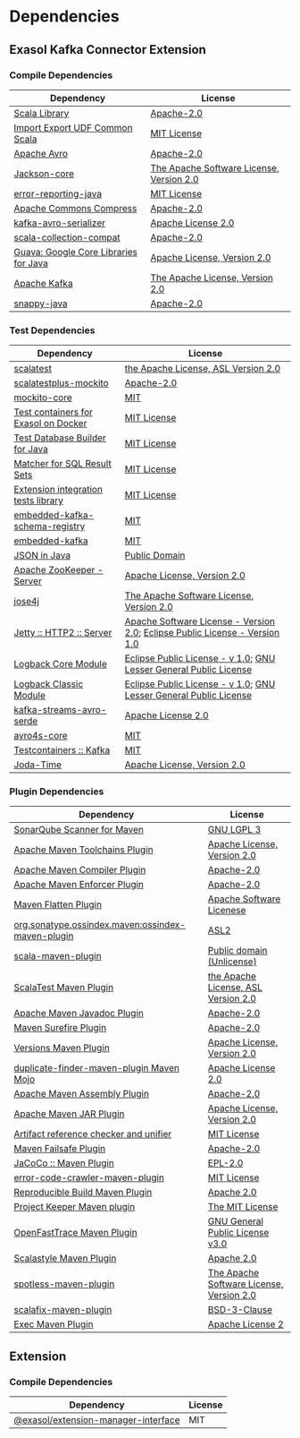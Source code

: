 <!-- @formatter:off -->
# Dependencies

## Exasol Kafka Connector Extension

### Compile Dependencies

| Dependency                                  | License                                       |
| ------------------------------------------- | --------------------------------------------- |
| [Scala Library][0]                          | [Apache-2.0][1]                               |
| [Import Export UDF Common Scala][2]         | [MIT License][3]                              |
| [Apache Avro][4]                            | [Apache-2.0][5]                               |
| [Jackson-core][6]                           | [The Apache Software License, Version 2.0][5] |
| [error-reporting-java][7]                   | [MIT License][8]                              |
| [Apache Commons Compress][9]                | [Apache-2.0][5]                               |
| [kafka-avro-serializer][10]                 | [Apache License 2.0][11]                      |
| [scala-collection-compat][12]               | [Apache-2.0][1]                               |
| [Guava: Google Core Libraries for Java][13] | [Apache License, Version 2.0][14]             |
| [Apache Kafka][15]                          | [The Apache License, Version 2.0][14]         |
| [snappy-java][16]                           | [Apache-2.0][17]                              |

### Test Dependencies

| Dependency                                 | License                                                                                 |
| ------------------------------------------ | --------------------------------------------------------------------------------------- |
| [scalatest][18]                            | [the Apache License, ASL Version 2.0][19]                                               |
| [scalatestplus-mockito][20]                | [Apache-2.0][19]                                                                        |
| [mockito-core][21]                         | [MIT][22]                                                                               |
| [Test containers for Exasol on Docker][23] | [MIT License][24]                                                                       |
| [Test Database Builder for Java][25]       | [MIT License][26]                                                                       |
| [Matcher for SQL Result Sets][27]          | [MIT License][28]                                                                       |
| [Extension integration tests library][29]  | [MIT License][30]                                                                       |
| [embedded-kafka-schema-registry][31]       | [MIT][22]                                                                               |
| [embedded-kafka][32]                       | [MIT][22]                                                                               |
| [JSON in Java][33]                         | [Public Domain][34]                                                                     |
| [Apache ZooKeeper - Server][35]            | [Apache License, Version 2.0][5]                                                        |
| [jose4j][36]                               | [The Apache Software License, Version 2.0][14]                                          |
| [Jetty :: HTTP2 :: Server][37]             | [Apache Software License - Version 2.0][19]; [Eclipse Public License - Version 1.0][38] |
| [Logback Core Module][39]                  | [Eclipse Public License - v 1.0][40]; [GNU Lesser General Public License][41]           |
| [Logback Classic Module][42]               | [Eclipse Public License - v 1.0][40]; [GNU Lesser General Public License][41]           |
| [kafka-streams-avro-serde][43]             | [Apache License 2.0][11]                                                                |
| [avro4s-core][44]                          | [MIT][22]                                                                               |
| [Testcontainers :: Kafka][45]              | [MIT][46]                                                                               |
| [Joda-Time][47]                            | [Apache License, Version 2.0][5]                                                        |

### Plugin Dependencies

| Dependency                                              | License                                       |
| ------------------------------------------------------- | --------------------------------------------- |
| [SonarQube Scanner for Maven][48]                       | [GNU LGPL 3][49]                              |
| [Apache Maven Toolchains Plugin][50]                    | [Apache License, Version 2.0][5]              |
| [Apache Maven Compiler Plugin][51]                      | [Apache-2.0][5]                               |
| [Apache Maven Enforcer Plugin][52]                      | [Apache-2.0][5]                               |
| [Maven Flatten Plugin][53]                              | [Apache Software Licenese][5]                 |
| [org.sonatype.ossindex.maven:ossindex-maven-plugin][54] | [ASL2][14]                                    |
| [scala-maven-plugin][55]                                | [Public domain (Unlicense)][56]               |
| [ScalaTest Maven Plugin][57]                            | [the Apache License, ASL Version 2.0][19]     |
| [Apache Maven Javadoc Plugin][58]                       | [Apache-2.0][5]                               |
| [Maven Surefire Plugin][59]                             | [Apache-2.0][5]                               |
| [Versions Maven Plugin][60]                             | [Apache License, Version 2.0][5]              |
| [duplicate-finder-maven-plugin Maven Mojo][61]          | [Apache License 2.0][11]                      |
| [Apache Maven Assembly Plugin][62]                      | [Apache-2.0][5]                               |
| [Apache Maven JAR Plugin][63]                           | [Apache License, Version 2.0][5]              |
| [Artifact reference checker and unifier][64]            | [MIT License][65]                             |
| [Maven Failsafe Plugin][66]                             | [Apache-2.0][5]                               |
| [JaCoCo :: Maven Plugin][67]                            | [EPL-2.0][68]                                 |
| [error-code-crawler-maven-plugin][69]                   | [MIT License][70]                             |
| [Reproducible Build Maven Plugin][71]                   | [Apache 2.0][14]                              |
| [Project Keeper Maven plugin][72]                       | [The MIT License][73]                         |
| [OpenFastTrace Maven Plugin][74]                        | [GNU General Public License v3.0][75]         |
| [Scalastyle Maven Plugin][76]                           | [Apache 2.0][11]                              |
| [spotless-maven-plugin][77]                             | [The Apache Software License, Version 2.0][5] |
| [scalafix-maven-plugin][78]                             | [BSD-3-Clause][79]                            |
| [Exec Maven Plugin][80]                                 | [Apache License 2][5]                         |

## Extension

### Compile Dependencies

| Dependency                                | License |
| ----------------------------------------- | ------- |
| [@exasol/extension-manager-interface][81] | MIT     |

[0]: https://www.scala-lang.org/
[1]: https://www.apache.org/licenses/LICENSE-2.0
[2]: https://github.com/exasol/import-export-udf-common-scala/
[3]: https://github.com/exasol/import-export-udf-common-scala/blob/main/LICENSE
[4]: https://avro.apache.org
[5]: https://www.apache.org/licenses/LICENSE-2.0.txt
[6]: https://github.com/FasterXML/jackson-core
[7]: https://github.com/exasol/error-reporting-java/
[8]: https://github.com/exasol/error-reporting-java/blob/main/LICENSE
[9]: https://commons.apache.org/proper/commons-compress/
[10]: http://confluent.io/kafka-avro-serializer
[11]: http://www.apache.org/licenses/LICENSE-2.0.html
[12]: http://www.scala-lang.org/
[13]: https://github.com/google/guava
[14]: http://www.apache.org/licenses/LICENSE-2.0.txt
[15]: https://kafka.apache.org
[16]: https://github.com/xerial/snappy-java
[17]: https://www.apache.org/licenses/LICENSE-2.0.html
[18]: http://www.scalatest.org
[19]: http://www.apache.org/licenses/LICENSE-2.0
[20]: https://github.com/scalatest/scalatestplus-mockito
[21]: https://github.com/mockito/mockito
[22]: https://opensource.org/licenses/MIT
[23]: https://github.com/exasol/exasol-testcontainers/
[24]: https://github.com/exasol/exasol-testcontainers/blob/main/LICENSE
[25]: https://github.com/exasol/test-db-builder-java/
[26]: https://github.com/exasol/test-db-builder-java/blob/main/LICENSE
[27]: https://github.com/exasol/hamcrest-resultset-matcher/
[28]: https://github.com/exasol/hamcrest-resultset-matcher/blob/main/LICENSE
[29]: https://github.com/exasol/extension-manager/
[30]: https://github.com/exasol/extension-manager/blob/main/LICENSE
[31]: https://github.com/embeddedkafka/embedded-kafka-schema-registry
[32]: https://github.com/embeddedkafka/embedded-kafka
[33]: https://github.com/douglascrockford/JSON-java
[34]: https://github.com/stleary/JSON-java/blob/master/LICENSE
[35]: http://zookeeper.apache.org/zookeeper
[36]: https://bitbucket.org/b_c/jose4j/
[37]: https://eclipse.org/jetty/http2-parent/http2-server
[38]: https://www.eclipse.org/org/documents/epl-v10.php
[39]: http://logback.qos.ch/logback-core
[40]: http://www.eclipse.org/legal/epl-v10.html
[41]: http://www.gnu.org/licenses/old-licenses/lgpl-2.1.html
[42]: http://logback.qos.ch/logback-classic
[43]: http://confluent.io/kafka-streams-avro-serde
[44]: https://github.com/sksamuel/avro4s
[45]: https://java.testcontainers.org
[46]: http://opensource.org/licenses/MIT
[47]: https://www.joda.org/joda-time/
[48]: http://sonarsource.github.io/sonar-scanner-maven/
[49]: http://www.gnu.org/licenses/lgpl.txt
[50]: https://maven.apache.org/plugins/maven-toolchains-plugin/
[51]: https://maven.apache.org/plugins/maven-compiler-plugin/
[52]: https://maven.apache.org/enforcer/maven-enforcer-plugin/
[53]: https://www.mojohaus.org/flatten-maven-plugin/
[54]: https://sonatype.github.io/ossindex-maven/maven-plugin/
[55]: http://github.com/davidB/scala-maven-plugin
[56]: http://unlicense.org/
[57]: https://www.scalatest.org/user_guide/using_the_scalatest_maven_plugin
[58]: https://maven.apache.org/plugins/maven-javadoc-plugin/
[59]: https://maven.apache.org/surefire/maven-surefire-plugin/
[60]: https://www.mojohaus.org/versions/versions-maven-plugin/
[61]: https://basepom.github.io/duplicate-finder-maven-plugin
[62]: https://maven.apache.org/plugins/maven-assembly-plugin/
[63]: https://maven.apache.org/plugins/maven-jar-plugin/
[64]: https://github.com/exasol/artifact-reference-checker-maven-plugin/
[65]: https://github.com/exasol/artifact-reference-checker-maven-plugin/blob/main/LICENSE
[66]: https://maven.apache.org/surefire/maven-failsafe-plugin/
[67]: https://www.jacoco.org/jacoco/trunk/doc/maven.html
[68]: https://www.eclipse.org/legal/epl-2.0/
[69]: https://github.com/exasol/error-code-crawler-maven-plugin/
[70]: https://github.com/exasol/error-code-crawler-maven-plugin/blob/main/LICENSE
[71]: http://zlika.github.io/reproducible-build-maven-plugin
[72]: https://github.com/exasol/project-keeper/
[73]: https://github.com/exasol/project-keeper/blob/main/LICENSE
[74]: https://github.com/itsallcode/openfasttrace-maven-plugin
[75]: https://www.gnu.org/licenses/gpl-3.0.html
[76]: http://www.scalastyle.org
[77]: https://github.com/diffplug/spotless
[78]: https://github.com/evis/scalafix-maven-plugin
[79]: https://opensource.org/licenses/BSD-3-Clause
[80]: https://www.mojohaus.org/exec-maven-plugin
[81]: https://registry.npmjs.org/@exasol/extension-manager-interface/-/extension-manager-interface-0.4.1.tgz
